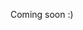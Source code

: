 Coming soon :)

<!-- # Deploy NextJS on GitHub Pages with [@kpverse/deploy-nextjs](https://npmjs.com/package/kpverse/deploy-nextjs)

## What is this for?

[@kpverse/deploy-nextjs](https://npmjs.com/package/kpverse/deploy-nextjs) is an npm package to simplify the process of deploying NextJS project on GitHub Pages.

## How can this benefit developers?

-   No need to make NextJS project repository public. Only the deployment repository will b public.
-   No need to create an account on Vercel or Netlify to host NextJS.
-   You can use free and open-source CDNs for content delivery. (For more information read [recommended NextJS configuration](#recommended-nextjs-configuration).)

## Is this suitable for beginners?

Yes, it is beginner-friendly and streamlines the deployment process for developers of all skill levels.

## Prerequisites

To use [@kpverse/deploy-nextjs](https://npmjs.com/package/kpverse/deploy-nextjs), your deployment repository must be hosted on GitHub, and GitHub Pages must be enabled.

## Installation

You can install this package using pnpm or npm or yarn:

```bash
pnpm i @kpverse/deploy-nextjs
```

or

```bash
npm i @kpverse/deploy-nextjs
```

or

```bash
yarn add @kpverse/deploy-nextjs
```

## Quick Start Guide

After installation, simply run the following command to get started:

```bash
npx deploy-nextjs
```

## Configuration Options for [@kpverse/deploy-nextjs](https://npmjs.com/package/kpverse/deploy-nextjs)

The package generates a `deploy-nextjs.config.js` file upon first use, allowing you to customize your deployment configurations.

## Recommended NextJS Configuration

```js
let GITHUB_USERNAME = "<YOUR_GITHUB_USERNAME>",
    DEPLOYMENT_REPOSITORY_NAME = "<DEPLOYMENT_REPOSITORY_NAME>";

/** @type {import('next').NextConfig} */
const nextConfig = {
    // Read official docs from NextJS: https://nextjs.org/docs/app/api-reference/next-config-js/basePath
    basePath: `/${DEPLOYMENT_REPOSITORY_NAME}`,

    // Read official docs from NextJS: https://nextjs.org/docs/app/api-reference/next-config-js/assetPrefix
    assetPrefix: `https://cdn.jsdelivr.net/gh/${GITHUB_USERNAME}/${DEPLOYMENT_REPOSITORY_NAME}@latest/`,

    // Read official docs from NextJS: https://nextjs.org/docs/app/api-reference/next-config-js/output
    output: "export",

    // Read official docs from NextJS: https://nextjs.org/docs/app/api-reference/next-config-js/trailingSlash
    trailingSlash: true,
};

module.exports = nextConfig;
```

## Support and Issue Reporting

If you need assistance or want to report any issues, please visit [issues tab](https://github.com/kpverse/deploy-nextjs/issues) of our GitHub repository.

## Contributing

This package is open-source, and we welcome contributions from the community. You can contribute to it on [GitHub](https://github.com/kpverse/deploy-nextjs).

## Commercial Use

[@kpverse/deploy-nextjs](https://npmjs.com/package/kpverse/deploy-nextjs) is licensed under [the MIT License](./LICENSE). Refer to the [license](./LICENSE) for usage and permissions.

## Additional Resources

For a more in-depth understanding, check out our [YouTube video]().

---

<div align="center"><img src="./kpvrs.svg"/></div> -->
